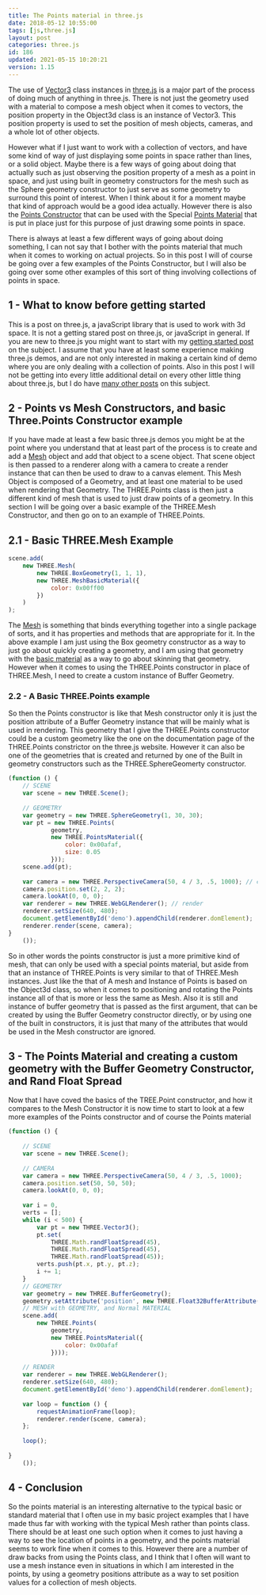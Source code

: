 ```yaml
---
title: The Points material in three.js
date: 2018-05-12 10:55:00
tags: [js,three.js]
layout: post
categories: three.js
id: 186
updated: 2021-05-15 10:20:21
version: 1.15
---
```


The use of [Vector3](/2018/04/15/threejs-vector3/) class instances in [three.js](https://threejs.org/) is a major part of the process of doing much of anything in three.js. There is not just the geometry used with a material to compose a mesh object when it comes to vectors, the position property in the Object3d class is an instance of Vector3. This position property is used to set the position of mesh objects, cameras, and a whole lot of other objects.

However what if I just want to work with a collection of vectors, and have some kind of way of just displaying some points in space rather than lines, or a solid object. Maybe there is a few ways of going about doing that actually such as just observing the position property of a mesh as a point in space, and just using built in geometry constructors for the mesh such as the Sphere geometry constructor to just serve as some geometry to surround this point of interest. When I think about it for a moment maybe that kind of approach would be a good idea actually. However there is also the [Points Constructor](https://threejs.org/docs/#api/en/objects/Points) that can be used with the Special [Points Material](https://threejs.org/docs/#api/en/materials/PointsMaterial) that is put in place just for this purpose of just drawing some points in space.

There is always at least a few different ways of going about doing something, I can not say that I bother with the points material that much when it comes to working on actual projects. So in this post I will of course be going over a few examples of the Points Constructor, but I will also be going over some other examples of this sort of thing involving collections of points in space.

<!-- more -->

## 1 - What to know before getting started

This is a post on three.js, a javaScript library that is used to work with 3d space. It is not a getting stared post on three.js, or javaScript in general. If you are new to three.js you might want to start with my [getting started post](/2018/04/04/threejs-getting-started/) on the subject. I assume that you have at least some experience making three.js demos, and are not only interested in making a certain kind of demo where you are only dealing with a collection of points. Also in this post I will not be getting into every little additional detail on every other little thing about three.js, but I do have [many other posts](/categories/three-js/) on this subject.

## 2 - Points vs Mesh Constructors, and basic Three.Points Constructor example

If you have made at least a few basic three.js demos you might be at the point where you understand that at least part of the process is to create and add a [Mesh](/2018/05/04/threejs-mesh/) object and add that object to a scene object. That scene object is then passed to a renderer along with a camera to create a render instance that can then be used to draw to a canvas element. This Mesh Object is composed of a Geometry, and at least one material to be used when rendering that Geometry. The THREE.Points class is then just a different kind of mesh that is used to just draw points of a geometry. In this section I will be going over a basic example of the THREE.Mesh Constructor, and then go on to an example of THREE.Points.

## 2.1 - Basic THREE.Mesh Example

```js
scene.add(
    new THREE.Mesh(
        new THREE.BoxGeometry(1, 1, 1),
        new THREE.MeshBasicMaterial({
            color: 0x00ff00
        })
    )
);
```

The [Mesh](/2018/05/04/threejs-mesh/) is something that binds everything together into a single package of sorts, and it has properties and methods that are appropriate for it. In the above example I am just using the Box geometry constructor as a way to just go about quickly creating a geometry, and I am using that geometry with the [basic material](/2018/05/05/threejs-basic-material/) as a way to go about skinning that geometry. However when it comes to using the THREE.Points constructor in place of THREE.Mesh, I need to create a custom instance of Buffer Geometry.

### 2.2 - A Basic THREE.Points example

So then the Points constructor is like that Mesh constructor only it is just the position attribute of a Buffer Geometry instance that will be mainly what is used in rendering. This geometry that I give the THREE.Points constructor could be a custom geometry like the one on the documentation page of the THREE.Points constrictor on the three.js website. However it can also be one of the geometries that is created and returned by one of the Built in geometry constructors such as the THREE.SphereGeomerty constructor.

```js
(function () {
    // SCENE
    var scene = new THREE.Scene();
 
    // GEOMETRY
    var geometry = new THREE.SphereGeometry(1, 30, 30);
    var pt = new THREE.Points(
            geometry,
            new THREE.PointsMaterial({
                color: 0x00afaf,
                size: 0.05
            }));
    scene.add(pt);
 
    var camera = new THREE.PerspectiveCamera(50, 4 / 3, .5, 1000); // camera
    camera.position.set(2, 2, 2);
    camera.lookAt(0, 0, 0);
    var renderer = new THREE.WebGLRenderer(); // render
    renderer.setSize(640, 480);
    document.getElementById('demo').appendChild(renderer.domElement);
    renderer.render(scene, camera);
}
    ());
```

So in other words the points constructor is just a more primitive kind of mesh, that can only be used with a special points material, but aside from that an instance of THREE.Points is very similar to that of THREE.Mesh instances. Just like the that of A mesh and Instance of Points is based on the Object3d class, so when it comes to positioning and rotating the Points instance all of that is more or less the same as Mesh. Also it is still and instance of buffer geometry that is passed as the first argument, that can be created by using the Buffer Geometry constructor directly, or by using one of the built in constructors, it is just that many of the attributes that would be used in the Mesh constructor are ignored.

## 3 - The Points Material and creating a custom geometry with the Buffer Geometry Constructor, and Rand Float Spread

Now that I have coved the basics of the TREE.Point constructor, and how it compares to the Mesh Constructor it is now time to start to look at a few more examples of the Points constructor and of course the Points material

```js
(function () {
 
    // SCENE
    var scene = new THREE.Scene();
 
    // CAMERA
    var camera = new THREE.PerspectiveCamera(50, 4 / 3, .5, 1000);
    camera.position.set(50, 50, 50);
    camera.lookAt(0, 0, 0);
 
    var i = 0,
    verts = [];
    while (i < 500) {
        var pt = new THREE.Vector3();
        pt.set(
            THREE.Math.randFloatSpread(45),
            THREE.Math.randFloatSpread(45),
            THREE.Math.randFloatSpread(45));
        verts.push(pt.x, pt.y, pt.z);
        i += 1;
    }
    // GEOMETRY
    var geometry = new THREE.BufferGeometry();
    geometry.setAttribute('position', new THREE.Float32BufferAttribute(verts, 3));
    // MESH with GEOMETRY, and Normal MATERIAL
    scene.add(
        new THREE.Points(
            geometry,
            new THREE.PointsMaterial({
                color: 0x00afaf
            })));
 
    // RENDER
    var renderer = new THREE.WebGLRenderer();
    renderer.setSize(640, 480);
    document.getElementById('demo').appendChild(renderer.domElement);
 
    var loop = function () {
        requestAnimationFrame(loop);
        renderer.render(scene, camera);
    };
 
    loop();
 
}
    ());
```

## 4 - Conclusion

So the points material is an interesting alternative to the typical basic or standard material that I often use in my basic project examples that I have made thus far with working with the typical Mesh rather than points class. There should be at least one such option when it comes to just having a way to see the location of points in a geometry, and the points material seems to work fine when it comes to this. However there are a number of draw backs from using the Points class, and I think that I often will want to use a  mesh instance even in situations in which I am interested in the points, by using a geometry positions attribute as a way to set position values for a collection of mesh objects.

